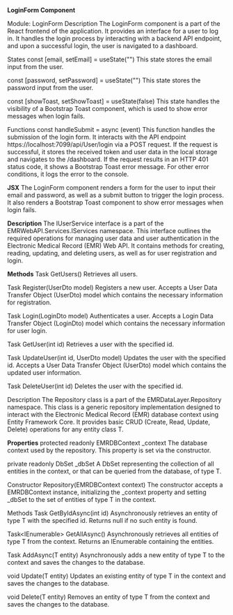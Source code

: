 
****LoginForm Component****

Module: LoginForm
Description
The LoginForm component is a part of the React frontend of the application. It provides an interface for a user to log in. It handles the login process by interacting with a backend API endpoint, and upon a successful login, the user is navigated to a dashboard.

States
const [email, setEmail] = useState("")
This state stores the email input from the user.

const [password, setPassword] = useState("")
This state stores the password input from the user.

const [showToast, setShowToast] = useState(false)
This state handles the visibility of a Bootstrap Toast component, which is used to show error messages when login fails.

Functions
const handleSubmit = async (event)
This function handles the submission of the login form. It interacts with the API endpoint https://localhost:7099/api/User/login via a POST request. If the request is successful, it stores the received token and user data in the local storage and navigates to the /dashboard. If the request results in an HTTP 401 status code, it shows a Bootstrap Toast error message. For other error conditions, it logs the error to the console.

**JSX**
The LoginForm component renders a form for the user to input their email and password, as well as a submit button to trigger the login process. It also renders a Bootstrap Toast component to show error messages when login fails.

**Description**
The IUserService interface is a part of the EMRWebAPI.Services.IServices namespace. This interface outlines the required operations for managing user data and user authentication in the Electronic Medical Record (EMR) Web API. It contains methods for creating, reading, updating, and deleting users, as well as for user registration and login.

**Methods**
Task<IActionResult> GetUsers()
Retrieves all users.

Task<IActionResult> Register(UserDto model)
Registers a new user. Accepts a User Data Transfer Object (UserDto) model which contains the necessary information for registration.

Task<IActionResult> Login(LoginDto model)
Authenticates a user. Accepts a Login Data Transfer Object (LoginDto) model which contains the necessary information for user login.

Task<IActionResult> GetUser(int id)
Retrieves a user with the specified id.

Task<IActionResult> UpdateUser(int id, UserDto model)
Updates the user with the specified id. Accepts a User Data Transfer Object (UserDto) model which contains the updated user information.

Task<IActionResult> DeleteUser(int id)
Deletes the user with the specified id.


Description
The Repository<T> class is a part of the EMRDataLayer.Repository namespace. This class is a generic repository implementation designed to interact with the Electronic Medical Record (EMR) database context using Entity Framework Core. It provides basic CRUD (Create, Read, Update, Delete) operations for any entity class T.

**Properties**
protected readonly EMRDBContext _context
The database context used by the repository. This property is set via the constructor.

private readonly DbSet<T> _dbSet
A DbSet representing the collection of all entities in the context, or that can be queried from the database, of type T.

Constructor
Repository(EMRDBContext context)
The constructor accepts a EMRDBContext instance, initializing the _context property and setting _dbSet to the set of entities of type T in the context.

Methods
Task<T> GetByIdAsync(int id)
Asynchronously retrieves an entity of type T with the specified id. Returns null if no such entity is found.

Task<IEnumerable<T>> GetAllAsync()
Asynchronously retrieves all entities of type T from the context. Returns an IEnumerable<T> containing the entities.

Task AddAsync(T entity)
Asynchronously adds a new entity of type T to the context and saves the changes to the database.

void Update(T entity)
Updates an existing entity of type T in the context and saves the changes to the database.

void Delete(T entity)
Removes an entity of type T from the context and saves the changes to the database.
